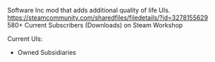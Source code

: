 Software Inc mod that adds additional quality of life UIs.<br />
https://steamcommunity.com/sharedfiles/filedetails/?id=3278155629<br />
580+ Current Subscribers (Downloads) on Steam Workshop<br />

Current UIs:<br />
- Owned Subsidiaries
